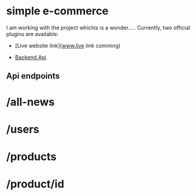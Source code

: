 # simple e-commerce

I am working with the project whichis is a wonder..... Currently, two official plugins are available:

- [Live website link](www.live link comming) 

- [Backend Api](https://restcountries.com/v3.1/all)
## Api endpoints
# /all-news
# /users
# /products
# /product/id